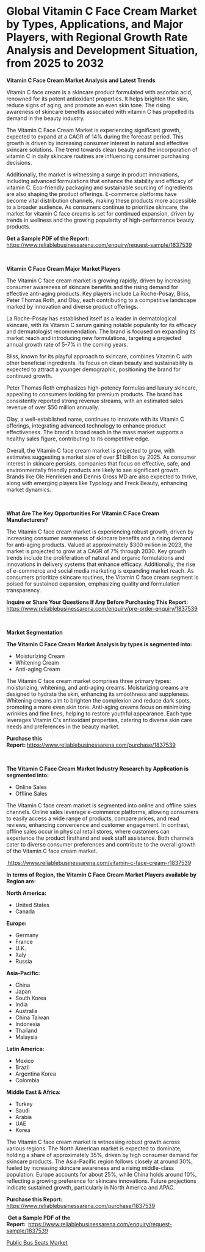 <p><h1>Global Vitamin C Face Cream Market by Types, Applications, and Major Players, with Regional Growth Rate Analysis and Development Situation, from 2025 to 2032</h1></p><p><strong>Vitamin C Face Cream Market Analysis and Latest Trends</strong></p>
<p><p>Vitamin C face cream is a skincare product formulated with ascorbic acid, renowned for its potent antioxidant properties. It helps brighten the skin, reduce signs of aging, and promote an even skin tone. The rising awareness of skincare benefits associated with vitamin C has propelled its demand in the beauty industry.</p><p>The Vitamin C Face Cream Market is experiencing significant growth, expected to expand at a CAGR of 14% during the forecast period. This growth is driven by increasing consumer interest in natural and effective skincare solutions. The trend towards clean beauty and the incorporation of vitamin C in daily skincare routines are influencing consumer purchasing decisions.</p><p>Additionally, the market is witnessing a surge in product innovations, including advanced formulations that enhance the stability and efficacy of vitamin C. Eco-friendly packaging and sustainable sourcing of ingredients are also shaping the product offerings. E-commerce platforms have become vital distribution channels, making these products more accessible to a broader audience. As consumers continue to prioritize skincare, the market for vitamin C face creams is set for continued expansion, driven by trends in wellness and the growing popularity of high-performance beauty products.</p></p>
<p><strong>Get a Sample PDF of the Report:&nbsp;</strong> <a href="https://www.reliablebusinessarena.com/enquiry/request-sample/1837539?utm_campaign=2793&utm_medium=2&utm_source=Github&utm_content=ia&utm_term=05042025&utm_id=vitamin-c-face-cream">https://www.reliablebusinessarena.com/enquiry/request-sample/1837539</a></p>
<p>&nbsp;</p>
<p><strong>Vitamin C Face Cream Major Market Players</strong></p>
<p><p>The Vitamin C face cream market is growing rapidly, driven by increasing consumer awareness of skincare benefits and the rising demand for effective anti-aging products. Key players include La Roche-Posay, Bliss, Peter Thomas Roth, and Olay, each contributing to a competitive landscape marked by innovation and diverse product offerings.</p><p>La Roche-Posay has established itself as a leader in dermatological skincare, with its Vitamin C serum gaining notable popularity for its efficacy and dermatologist recommendation. The brand is focused on expanding its market reach and introducing new formulations, targeting a projected annual growth rate of 5-7% in the coming years.</p><p>Bliss, known for its playful approach to skincare, combines Vitamin C with other beneficial ingredients. Its focus on clean beauty and sustainability is expected to attract a younger demographic, positioning the brand for continued growth. </p><p>Peter Thomas Roth emphasizes high-potency formulas and luxury skincare, appealing to consumers looking for premium products. The brand has consistently reported strong revenue streams, with an estimated sales revenue of over $50 million annually. </p><p>Olay, a well-established name, continues to innovate with its Vitamin C offerings, integrating advanced technology to enhance product effectiveness. The brand's broad reach in the mass market supports a healthy sales figure, contributing to its competitive edge. </p><p>Overall, the Vitamin C face cream market is projected to grow, with estimates suggesting a market size of over $1 billion by 2025. As consumer interest in skincare persists, companies that focus on effective, safe, and environmentally friendly products are likely to see significant growth. Brands like Ole Henriksen and Dennis Gross MD are also expected to thrive, along with emerging players like Typology and Freck Beauty, enhancing market dynamics.</p></p>
<p>&nbsp;</p>
<p><strong>What Are The Key Opportunities For Vitamin C Face Cream Manufacturers?</strong></p>
<p><p>The Vitamin C face cream market is experiencing robust growth, driven by increasing consumer awareness of skincare benefits and a rising demand for anti-aging products. Valued at approximately $300 million in 2023, the market is projected to grow at a CAGR of 7% through 2030. Key growth trends include the proliferation of natural and organic formulations and innovations in delivery systems that enhance efficacy. Additionally, the rise of e-commerce and social media marketing is expanding market reach. As consumers prioritize skincare routines, the Vitamin C face cream segment is poised for sustained expansion, emphasizing quality and formulation transparency.</p></p>
<p><strong>Inquire or Share Your Questions If Any Before Purchasing This Report:</strong> <a href="https://www.reliablebusinessarena.com/enquiry/pre-order-enquiry/1837539?utm_campaign=2793&utm_medium=2&utm_source=Github&utm_content=ia&utm_term=05042025&utm_id=vitamin-c-face-cream">https://www.reliablebusinessarena.com/enquiry/pre-order-enquiry/1837539</a></p>
<p>&nbsp;</p>
<p><strong>Market Segmentation</strong></p>
<p><strong>The Vitamin C Face Cream Market Analysis by types is segmented into:</strong></p>
<p><ul><li>Moisturizing Cream</li><li>Whitening Cream</li><li>Anti-aging Cream</li></ul></p>
<p><p>The Vitamin C face cream market comprises three primary types: moisturizing, whitening, and anti-aging creams. Moisturizing creams are designed to hydrate the skin, enhancing its smoothness and suppleness. Whitening creams aim to brighten the complexion and reduce dark spots, promoting a more even skin tone. Anti-aging creams focus on minimizing wrinkles and fine lines, helping to restore youthful appearance. Each type leverages Vitamin C's antioxidant properties, catering to diverse skin care needs and preferences in the beauty market.</p></p>
<p><strong>Purchase this Report:&nbsp;</strong><a href="https://www.reliablebusinessarena.com/purchase/1837539?utm_campaign=2793&utm_medium=2&utm_source=Github&utm_content=ia&utm_term=05042025&utm_id=vitamin-c-face-cream">https://www.reliablebusinessarena.com/purchase/1837539</a></p>
<p>&nbsp;</p>
<p><strong>The Vitamin C Face Cream Market Industry Research by Application is segmented into:</strong></p>
<p><ul><li>Online Sales</li><li>Offline Sales</li></ul></p>
<p><p>The Vitamin C face cream market is segmented into online and offline sales channels. Online sales leverage e-commerce platforms, allowing consumers to easily access a wide range of products, compare prices, and read reviews, enhancing convenience and customer engagement. In contrast, offline sales occur in physical retail stores, where customers can experience the product firsthand and seek staff assistance. Both channels cater to diverse consumer preferences and contribute to the overall growth of the Vitamin C face cream market.</p></p>
<p><a href="https://www.reliablebusinessarena.com/vitamin-c-face-cream-r1837539?utm_campaign=2793&utm_medium=2&utm_source=Github&utm_content=ia&utm_term=05042025&utm_id=vitamin-c-face-cream">&nbsp;https://www.reliablebusinessarena.com/vitamin-c-face-cream-r1837539</a></p>
<p><strong>In terms of Region, the Vitamin C Face Cream Market Players available by Region are:</strong></p>
<p>
    <p> <strong> North America: </strong>
        <ul>
            <li>United States</li>
            <li>Canada</li>
        </ul>
        </p> 
    <p> <strong> Europe: </strong>
        <ul>
            <li>Germany</li>
            <li>France</li>
            <li>U.K.</li>
            <li>Italy</li>
            <li>Russia</li>
        </ul>
        </p> 
    <p> <strong> Asia-Pacific: </strong>
        <ul>
            <li>China</li>
            <li>Japan</li>
            <li>South Korea</li>
            <li>India</li>
            <li>Australia</li>
            <li>China Taiwan</li>
            <li>Indonesia</li>
            <li>Thailand</li>
            <li>Malaysia</li>
        </ul>
        </p> 
    <p> <strong> Latin America: </strong>
        <ul>
            <li>Mexico</li>
            <li>Brazil</li>
            <li>Argentina Korea</li>
            <li>Colombia</li>
        </ul>
        </p> 
    <p> <strong> Middle East & Africa: </strong>
        <ul>
            <li>Turkey</li>
            <li>Saudi</li>
            <li>Arabia</li>
            <li>UAE</li>
            <li>Korea</li>
        </ul>
    </p>
    </p>
<p><p>The Vitamin C face cream market is witnessing robust growth across various regions. The North American market is expected to dominate, holding a share of approximately 35%, driven by high consumer demand for skincare products. The Asia-Pacific region follows closely at around 30%, fueled by increasing skincare awareness and a rising middle-class population. Europe accounts for about 25%, while China holds around 10%, reflecting a growing preference for skincare innovations. Future projections indicate sustained growth, particularly in North America and APAC.</p></p>
<p><strong>Purchase this Report: </strong><a href="https://www.reliablebusinessarena.com/purchase/1837539?utm_campaign=2793&utm_medium=2&utm_source=Github&utm_content=ia&utm_term=05042025&utm_id=vitamin-c-face-cream">https://www.reliablebusinessarena.com/purchase/1837539</a></p>
<p>&nbsp;<strong>Get a Sample PDF of the Report:&nbsp;&nbsp;</strong><a href="https://www.reliablebusinessarena.com/enquiry/request-sample/1837539?utm_campaign=2793&utm_medium=2&utm_source=Github&utm_content=ia&utm_term=05042025&utm_id=vitamin-c-face-cream">https://www.reliablebusinessarena.com/enquiry/request-sample/1837539</a></p>
<p><strong></strong></p>
<p><p><a href="https://github.com/berbelsagwan/Market-Research-Report-List-1/blob/main/public-bus-seats-market.md?utm_campaign=2793&utm_medium=2&utm_source=Github&utm_content=ia&utm_term=05042025&utm_id=vitamin-c-face-cream">Public Bus Seats Market</a></p></p>